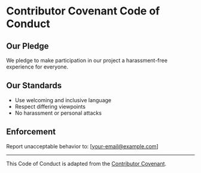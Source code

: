 # Contributor Covenant Code of Conduct

## Our Pledge
We pledge to make participation in our project a harassment-free experience for everyone.

## Our Standards
- Use welcoming and inclusive language
- Respect differing viewpoints
- No harassment or personal attacks

## Enforcement
Report unacceptable behavior to: [your-email@example.com]

---

This Code of Conduct is adapted from the [Contributor Covenant](https://www.contributor-covenant.org/).

